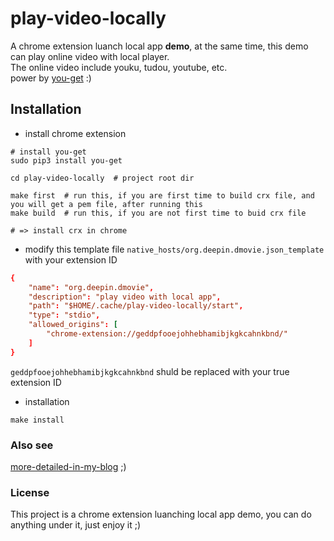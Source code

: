 # play-video-locally
A chrome extension luanch local app **demo**, at the same time, this demo can play online video with local player.  
The online video include youku, tudou, youtube, etc.  
power by [you-get](https://github.com/soimort/you-get) :)

## Installation

- install chrome extension

```shell
# install you-get 
sudo pip3 install you-get

cd play-video-locally  # project root dir

make first  # run this, if you are first time to build crx file, and you will get a pem file, after running this
make build  # run this, if you are not first time to buid crx file

# => install crx in chrome
```

- modify this template file `native_hosts/org.deepin.dmovie.json_template` with your extension ID

```conf
{
    "name": "org.deepin.dmovie",
    "description": "play video with local app",
    "path": "$HOME/.cache/play-video-locally/start",
    "type": "stdio",
    "allowed_origins": [
        "chrome-extension://geddpfooejohhebhamibjkgkcahnkbnd/"
    ]
}
```
`geddpfooejohhebhamibjkgkcahnkbnd` shuld be replaced with your true extension ID

- installation

```shell
make install
```

### Also see
[more-detailed-in-my-blog](http://www.choldrim.com/2016/03/06/chrome-extension-launch-local-app/) ;)

### License
This project is a chrome extension luanching local app demo, you can do anything under it, just enjoy it ;)
